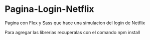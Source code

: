 # Pagina-Login-Netflix
Pagina con Flex y Sass que hace una simulacion del login de Netflix

Para agregar las librerias recuperalas con el comando
npm install

